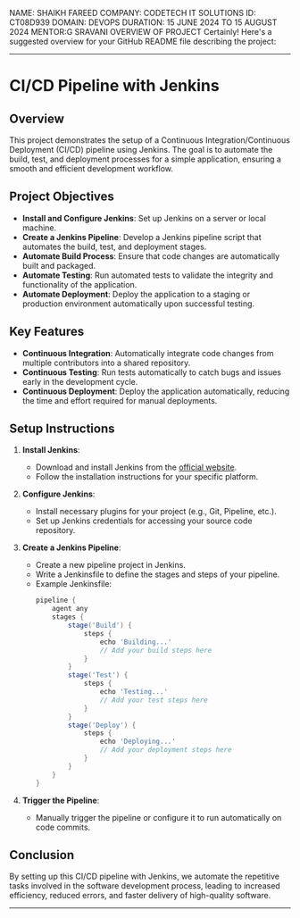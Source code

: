 NAME: SHAIKH FAREED
COMPANY: CODETECH IT SOLUTIONS
ID: CT08D939
DOMAIN: DEVOPS
DURATION: 15 JUNE 2024 TO 15 AUGUST 2024
MENTOR:G SRAVANI
OVERVIEW OF PROJECT
Certainly! Here's a suggested overview for your GitHub README file describing the project:

---

# CI/CD Pipeline with Jenkins

## Overview

This project demonstrates the setup of a Continuous Integration/Continuous Deployment (CI/CD) pipeline using Jenkins. The goal is to automate the build, test, and deployment processes for a simple application, ensuring a smooth and efficient development workflow.

## Project Objectives

- **Install and Configure Jenkins**: Set up Jenkins on a server or local machine.
- **Create a Jenkins Pipeline**: Develop a Jenkins pipeline script that automates the build, test, and deployment stages.
- **Automate Build Process**: Ensure that code changes are automatically built and packaged.
- **Automate Testing**: Run automated tests to validate the integrity and functionality of the application.
- **Automate Deployment**: Deploy the application to a staging or production environment automatically upon successful testing.

## Key Features

- **Continuous Integration**: Automatically integrate code changes from multiple contributors into a shared repository.
- **Continuous Testing**: Run tests automatically to catch bugs and issues early in the development cycle.
- **Continuous Deployment**: Deploy the application automatically, reducing the time and effort required for manual deployments.

## Setup Instructions

1. **Install Jenkins**:
   - Download and install Jenkins from the [official website](https://www.jenkins.io/download/).
   - Follow the installation instructions for your specific platform.

2. **Configure Jenkins**:
   - Install necessary plugins for your project (e.g., Git, Pipeline, etc.).
   - Set up Jenkins credentials for accessing your source code repository.

3. **Create a Jenkins Pipeline**:
   - Create a new pipeline project in Jenkins.
   - Write a Jenkinsfile to define the stages and steps of your pipeline.
   - Example Jenkinsfile:
     ```groovy
     pipeline {
         agent any
         stages {
             stage('Build') {
                 steps {
                     echo 'Building...'
                     // Add your build steps here
                 }
             }
             stage('Test') {
                 steps {
                     echo 'Testing...'
                     // Add your test steps here
                 }
             }
             stage('Deploy') {
                 steps {
                     echo 'Deploying...'
                     // Add your deployment steps here
                 }
             }
         }
     }
     ```

4. **Trigger the Pipeline**:
   - Manually trigger the pipeline or configure it to run automatically on code commits.

## Conclusion

By setting up this CI/CD pipeline with Jenkins, we automate the repetitive tasks involved in the software development process, leading to increased efficiency, reduced errors, and faster delivery of high-quality software.

---
